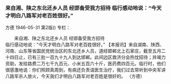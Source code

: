 ### 来自湘、陕之东北还乡人员   经邯备受我方招待  临行感动地说：“今天才明白八路军对老百姓很好。”
方德
1946-05-31
第2版()
专栏：

　　来自湘、陕之东北还乡人员
    经邯备受我方招待     
    临行感动地说：“今天才明白八路军对老百姓很好。”
    【本报讯】来自湖南、陕西、河南、山东等省国民党统治区的东北还乡人员，道经邯郸北上石家庄，截至五月二十四日止，已有三批一百九十九人到达邯郸。此间边区救济分会热忱招待；并竭力资助，发给路费二万七千九百元、小米五百六十斤，医药费四百元。临行时，他们很感激地说：你们照顾真周到，有病还负责请医生治疗，我们过去常听到中央军讲八路军杀人放火，今天我们才明白八路军对老百姓是很好的。
    （方德）
